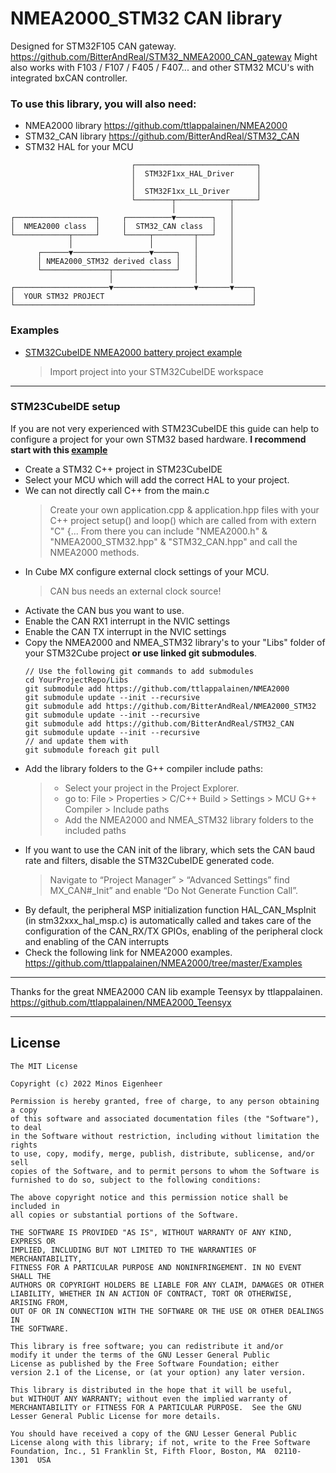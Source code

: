# NMEA2000_STM32 CAN library

Designed for STM32F105 CAN gateway.
https://github.com/BitterAndReal/STM32_NMEA2000_CAN_gateway
Might also works with F103 / F107 / F405 / F407... and other STM32 MCU's with integrated bxCAN controller.


### To use this library, you will also need:
  - NMEA2000 library https://github.com/ttlappalainen/NMEA2000
  - STM32_CAN library https://github.com/BitterAndReal/STM32_CAN
  - STM32 HAL for your MCU
```
                           ┌───────────────────────────┐
                           │  STM32F1xx_HAL_Driver     │
                           │                           │
                           │  STM32F1xx_LL_Driver      │
                           └────────┬────────────┬─────┘
                                    │            │
┌──────────────────┐     ┌──────────▼────────┐   │
│  NMEA2000 class  │     │  STM32_CAN class  │   │
└────────────┬─────┘     └─────┬─────────┬───┘   │
             │                 │         │       │
      ┌──────▼─────────────────▼─────┐   │       │
      │ NMEA2000_STM32 derived class │   │       │
      └───────────────┬──────────────┘   │       │
                      │                  │       │
┌─────────────────────▼──────────────────▼───────▼────┐
│  YOUR STM32 PROJECT                                 │
└─────────────────────────────────────────────────────┘
```

### Examples
- [STM32CubeIDE NMEA2000 battery project example](https://github.com/BitterAndReal/STM32_NMEA2000_CAN_gateway/tree/main/STM32CubeIDE%20NMEA2000%20battery%20example)
  > Import project into your STM32CubeIDE workspace
---
### STM23CubeIDE setup 
If you are not very experienced with STM23CubeIDE this guide can help to configure a project for your own STM32 based hardware.
**I recommend start with this [example](https://github.com/BitterAndReal/STM32_NMEA2000_CAN_gateway/tree/main/STM32CubeIDE%20NMEA2000%20battery%20example)**
  - Create a STM32 C++ project in STM23CubeIDE
  - Select your MCU which will add the correct HAL to your project.
  - We can not directly call C++ from the main.c
    > Create your own application.cpp & application.hpp files with your C++ project setup() and loop() which are called from with extern "C" {...
    > From there you can include "NMEA2000.h" & "NMEA2000_STM32.hpp" & "STM32_CAN.hpp" and call the NMEA2000 methods. 
  - In Cube MX configure external clock settings of your MCU. 
    > CAN bus needs an external clock source!
  - Activate the CAN bus you want to use.
  - Enable the CAN RX1 interrupt in the NVIC settings
  - Enable the CAN TX interrupt in the NVIC settings
  - Copy the NMEA2000 and NMEA_STM32 library's to your "Libs" folder of your STM32Cube project 
    **or use linked git submodules**.
    ```
    // Use the following git commands to add submodules
    cd YourProjectRepo/Libs
    git submodule add https://github.com/ttlappalainen/NMEA2000
    git submodule update --init --recursive
    git submodule add https://github.com/BitterAndReal/NMEA2000_STM32
    git submodule update --init --recursive
    git submodule add https://github.com/BitterAndReal/STM32_CAN
    git submodule update --init --recursive
    // and update them with 
    git submodule foreach git pull
    ```
  - Add the library folders to the G++ compiler include paths:
    > - Select your project in the Project Explorer.
    > - go to: File > Properties > C/C++ Build > Settings > MCU G++ Compiler > Include paths
    > - Add the NMEA2000 and NMEA_STM32 library folders to the included paths
  - If you want to use the CAN init of the library, which sets the CAN baud rate and filters, disable the STM32CubeIDE generated code.
    > Navigate to “Project Manager” > “Advanced Settings” find MX_CAN#_Init” 
    > and enable “Do Not Generate Function Call”.
  - By default, the peripheral MSP initialization function HAL_CAN_MspInit (in stm32xxx_hal_msp.c) is automatically called and takes care of the configuration of the CAN_RX/TX GPIOs, enabling of the peripheral clock and enabling of the CAN interrupts
  - Check the following link for NMEA2000 examples. https://github.com/ttlappalainen/NMEA2000/tree/master/Examples

---
Thanks for the great NMEA2000 CAN lib example Teensyx by ttlappalainen.
https://github.com/ttlappalainen/NMEA2000_Teensyx

---
## License

    The MIT License

    Copyright (c) 2022 Minos Eigenheer

    Permission is hereby granted, free of charge, to any person obtaining a copy
    of this software and associated documentation files (the "Software"), to deal
    in the Software without restriction, including without limitation the rights
    to use, copy, modify, merge, publish, distribute, sublicense, and/or sell
    copies of the Software, and to permit persons to whom the Software is
    furnished to do so, subject to the following conditions:

    The above copyright notice and this permission notice shall be included in
    all copies or substantial portions of the Software.

    THE SOFTWARE IS PROVIDED "AS IS", WITHOUT WARRANTY OF ANY KIND, EXPRESS OR
    IMPLIED, INCLUDING BUT NOT LIMITED TO THE WARRANTIES OF MERCHANTABILITY,
    FITNESS FOR A PARTICULAR PURPOSE AND NONINFRINGEMENT. IN NO EVENT SHALL THE
    AUTHORS OR COPYRIGHT HOLDERS BE LIABLE FOR ANY CLAIM, DAMAGES OR OTHER
    LIABILITY, WHETHER IN AN ACTION OF CONTRACT, TORT OR OTHERWISE, ARISING FROM,
    OUT OF OR IN CONNECTION WITH THE SOFTWARE OR THE USE OR OTHER DEALINGS IN
    THE SOFTWARE.

    This library is free software; you can redistribute it and/or
    modify it under the terms of the GNU Lesser General Public
    License as published by the Free Software Foundation; either
    version 2.1 of the License, or (at your option) any later version.

    This library is distributed in the hope that it will be useful,
    but WITHOUT ANY WARRANTY; without even the implied warranty of
    MERCHANTABILITY or FITNESS FOR A PARTICULAR PURPOSE.  See the GNU
    Lesser General Public License for more details.

    You should have received a copy of the GNU Lesser General Public
    License along with this library; if not, write to the Free Software
    Foundation, Inc., 51 Franklin St, Fifth Floor, Boston, MA  02110-
    1301  USA
